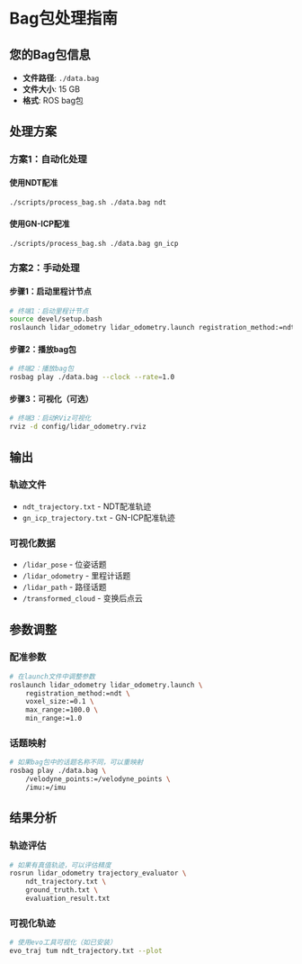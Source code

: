 # Bag包处理指南

## 您的Bag包信息
- **文件路径**: `./data.bag`
- **文件大小**: 15 GB
- **格式**: ROS bag包



##  处理方案

### 方案1：自动化处理

#### 使用NDT配准
```bash
./scripts/process_bag.sh ./data.bag ndt
```

#### 使用GN-ICP配准
```bash
./scripts/process_bag.sh ./data.bag gn_icp
```

### 方案2：手动处理

#### 步骤1：启动里程计节点
```bash
# 终端1：启动里程计节点
source devel/setup.bash
roslaunch lidar_odometry lidar_odometry.launch registration_method:=ndt
```

#### 步骤2：播放bag包
```bash
# 终端2：播放bag包
rosbag play ./data.bag --clock --rate=1.0
```

#### 步骤3：可视化（可选）
```bash
# 终端3：启动RViz可视化
rviz -d config/lidar_odometry.rviz
```

##  输出

### 轨迹文件
- `ndt_trajectory.txt` - NDT配准轨迹
- `gn_icp_trajectory.txt` - GN-ICP配准轨迹

### 可视化数据
- `/lidar_pose` - 位姿话题
- `/lidar_odometry` - 里程计话题
- `/lidar_path` - 路径话题
- `/transformed_cloud` - 变换后点云

##  参数调整

### 配准参数
```bash
# 在launch文件中调整参数
roslaunch lidar_odometry lidar_odometry.launch \
    registration_method:=ndt \
    voxel_size:=0.1 \
    max_range:=100.0 \
    min_range:=1.0
```

### 话题映射
```bash
# 如果bag包中的话题名称不同，可以重映射
rosbag play ./data.bag \
    /velodyne_points:=/velodyne_points \
    /imu:=/imu
```

##  结果分析

### 轨迹评估
```bash
# 如果有真值轨迹，可以评估精度
rosrun lidar_odometry trajectory_evaluator \
    ndt_trajectory.txt \
    ground_truth.txt \
    evaluation_result.txt
```

### 可视化轨迹
```bash
# 使用evo工具可视化（如已安装）
evo_traj tum ndt_trajectory.txt --plot
```


